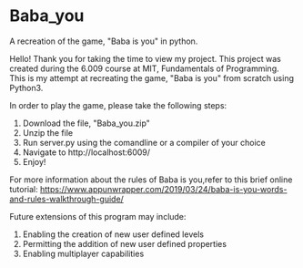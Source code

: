 # Baba_you
A recreation of the game, "Baba is you" in python.

Hello! Thank you for taking the time to view my project. This project was created during the 6.009 course at MIT, Fundamentals of Programming. 
This is my attempt at recreating the game, "Baba is you" from scratch using Python3.

In order to play the game, please take the following steps:

1. Download the file, "Baba_you.zip"
2. Unzip the file
3. Run server.py using the comandline or a compiler of your choice
4. Navigate to http://localhost:6009/
5. Enjoy!


For more information about the rules of Baba is you,refer to this brief online tutorial: 
https://www.appunwrapper.com/2019/03/24/baba-is-you-words-and-rules-walkthrough-guide/

Future extensions of this program may include:
 1. Enabling the creation of new user defined levels
 2. Permitting the addition of new user defined properties
 3. Enabling multiplayer capabilities
